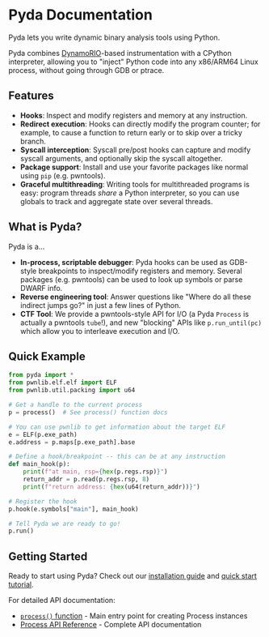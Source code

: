 # Pyda Documentation

Pyda lets you write dynamic binary analysis tools using Python.

Pyda combines [DynamoRIO](https://dynamorio.org)-based instrumentation with a CPython interpreter, allowing you to "inject" Python code into any x86/ARM64 Linux process, without going through GDB or ptrace.

## Features

- **Hooks**: Inspect and modify registers and memory at any instruction.
- **Redirect execution**: Hooks can directly modify the program counter; for example, to cause a function to return early or to skip over a tricky branch.
- **Syscall interception**: Syscall pre/post hooks can capture and modify syscall arguments, and optionally skip the syscall altogether.
- **Package support**: Install and use your favorite packages like normal using `pip` (e.g. pwntools).
- **Graceful multithreading**: Writing tools for multithreaded programs is easy: program threads *share* a Python interpreter, so you can use globals to track and aggregate state over several threads.

## What is Pyda?

Pyda is a...

- **In-process, scriptable debugger**: Pyda hooks can be used as GDB-style breakpoints to inspect/modify registers and memory. Several packages (e.g. pwntools) can be used to look up symbols or parse DWARF info.
- **Reverse engineering tool**: Answer questions like "Where do all these indirect jumps go?" in just a few lines of Python.
- **CTF Tool**: We provide a pwntools-style API for I/O (a Pyda `Process` is actually a pwntools `tube`!), and new "blocking" APIs like `p.run_until(pc)` which allow you to interleave execution and I/O.

## Quick Example

```python
from pyda import *
from pwnlib.elf.elf import ELF
from pwnlib.util.packing import u64

# Get a handle to the current process
p = process()  # See process() function docs

# You can use pwnlib to get information about the target ELF
e = ELF(p.exe_path)
e.address = p.maps[p.exe_path].base

# Define a hook/breakpoint -- this can be at any instruction
def main_hook(p):
    print(f"at main, rsp={hex(p.regs.rsp)}")
    return_addr = p.read(p.regs.rsp, 8)
    print(f"return address: {hex(u64(return_addr))}")

# Register the hook
p.hook(e.symbols["main"], main_hook)

# Tell Pyda we are ready to go!
p.run()
```

## Getting Started

Ready to start using Pyda? Check out our [installation guide](getting-started/installation.md) and [quick start tutorial](getting-started/quickstart.md).

For detailed API documentation:
- [`process()` function](api/process.md#process-function) - Main entry point for creating Process instances
- [Process API Reference](api/process.md) - Complete API documentation 